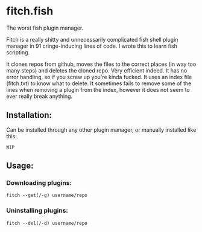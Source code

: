 # fitch.fish
The worst fish plugin manager.

Fitch is a really shitty and unnecessarily complicated fish shell plugin manager in 91 cringe-inducing lines of code. I wrote this to learn fish scripting.

It clones repos from github, moves the files to the correct places (in way too many steps) and deletes the cloned repo. Very efficient indeed.
It has no error handling, so if you screw up you're kinda fucked.
It uses an index file (fitch.txt) to know what to delete. It sometimes fails to remove some of the lines when removing a plugin from the index, however it does not seem to ever really break anything.

## Installation:

Can be installed through any other plugin manager, or manually installed like this:

```
WIP
```

## Usage:

### Downloading plugins:
```
fitch --get(/-g) username/repo
```
### Uninstalling plugins:
```
fitch --del(/-d) username/repo
```
